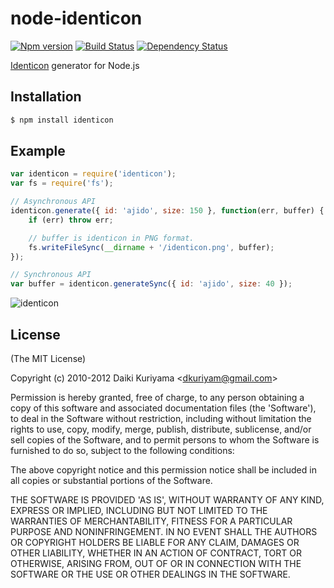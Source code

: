 # node-identicon

[![Npm version][npm-image]][npm-url]
[![Build Status][travis-image]][travis-url]
[![Dependency Status][gemnasium-image]][gemnasium-url]
  
[Identicon](https://github.com/donpark/identicon) generator for Node.js

## Installation

```bash
$ npm install identicon
```

## Example

```javascript
var identicon = require('identicon');
var fs = require('fs');

// Asynchronous API
identicon.generate({ id: 'ajido', size: 150 }, function(err, buffer) {
    if (err) throw err;

    // buffer is identicon in PNG format.
    fs.writeFileSync(__dirname + '/identicon.png', buffer);
});

// Synchronous API
var buffer = identicon.generateSync({ id: 'ajido', size: 40 });
```

![identicon](https://lh3.googleusercontent.com/-7UnAKWoGK8M/UMOSN2z5vII/AAAAAAA6oSE/GNi39ESzkWE/s150/identicon.png)

## License

(The MIT License)

Copyright (c) 2010-2012 Daiki Kuriyama &lt;dkuriyam@gmail.com&gt;

Permission is hereby granted, free of charge, to any person obtaining
a copy of this software and associated documentation files (the
'Software'), to deal in the Software without restriction, including
without limitation the rights to use, copy, modify, merge, publish,
distribute, sublicense, and/or sell copies of the Software, and to
permit persons to whom the Software is furnished to do so, subject to
the following conditions:

The above copyright notice and this permission notice shall be
included in all copies or substantial portions of the Software.

THE SOFTWARE IS PROVIDED 'AS IS', WITHOUT WARRANTY OF ANY KIND,
EXPRESS OR IMPLIED, INCLUDING BUT NOT LIMITED TO THE WARRANTIES OF
MERCHANTABILITY, FITNESS FOR A PARTICULAR PURPOSE AND NONINFRINGEMENT.
IN NO EVENT SHALL THE AUTHORS OR COPYRIGHT HOLDERS BE LIABLE FOR ANY
CLAIM, DAMAGES OR OTHER LIABILITY, WHETHER IN AN ACTION OF CONTRACT,
TORT OR OTHERWISE, ARISING FROM, OUT OF OR IN CONNECTION WITH THE
SOFTWARE OR THE USE OR OTHER DEALINGS IN THE SOFTWARE.

[travis-image]: https://img.shields.io/travis/Ajido/node-identicon.svg?style=flat-square
[travis-url]: https://travis-ci.org/Ajido/node-identicon
[npm-image]: https://img.shields.io/npm/v/identicon.svg?style=flat-square
[npm-url]: https://www.npmjs.com/package/identicon
[gemnasium-image]: http://img.shields.io/gemnasium/Ajido/node-identicon.svg?style=flat-square
[gemnasium-url]: https://gemnasium.com/Ajido/node-identicon
